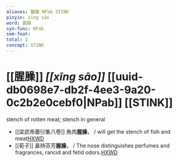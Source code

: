 ```yaml
---
aliases: 腥臊 NPab STINK
pinyin: xīng sāo
word: 腥臊
syn-func: NPab
sem-feat: 
total: 2
concept: STINK 
---
```

# [[腥臊]] *[[xīng sāo]]*  [[uuid-db0698e7-db2f-4ee3-9a20-0c2b2e0cebf0|NPab]] [[STINK]]
stench of rotten meat; stench in general
 - [[梁武帝蕭衍集八卷]] 魚肉**腥臊**，
                     / will get the stench of fish and meat[HXWD](https://hxwd.org/textview.html?location=CH2b1601_CHANT_008-29a.84)
 - [[荀子]] 鼻辨芬芳**腥臊**，
                     / The nose distinguishes perfumes and fragrances, rancid and fetid odors.[HXWD](https://hxwd.org/textview.html?location=KR3a0002_tls_004-10a.12)